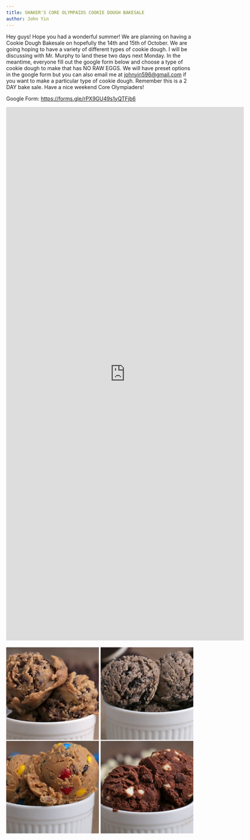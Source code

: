 ```yaml
---
title: SHAKER'S CORE OLYMPAIDS COOKIE DOUGH BAKESALE
author: John Yin
---
```

Hey guys! Hope you had a wonderful summer! We are planning on having a Cookie Dough Bakesale on hopefully the 14th and 15th of October. We are going hoping to have a variety of different types of cookie dough. I will be discussing with Mr. Murphy to land these two days next Monday. In the meantime, everyone fill out the google form below and choose a type of cookie dough to make that has NO RAW EGGS. We will have preset options in the google form but you can also email me at johnyin596@gmail.com if you want to make a particular type of cookie dough. Remember this is a 2 DAY bake sale. Have a nice weekend Core Olympiaders!

Google Form:
https://forms.gle/rPX9GU49s1yQTFjb6
<iframe src="https://docs.google.com/forms/d/e/1FAIpQLSdcgJQRZNhrEc4OD8Ggox9r5BfyP2PRS2QJ9yz2bNFjcw8tZQ/viewform?embedded=true" width="640" height="1437" frameborder="0" marginheight="0" marginwidth="0">Loading…</iframe>

![Cookie Dough](/assets/Pictures/fbthumb.jpg)

